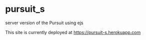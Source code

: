 # pursuit_s
server version of the Pursuit using ejs

This site is currently deployed at https://pursuit-s.herokuapp.com
